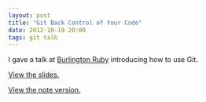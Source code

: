 ```yaml
---
layout: post
title: "Git Back Control of Your Code"
date: 2012-10-19 20:00
tags: git talk
---
```


I gave a talk at [Burlington Ruby](http://burlingtonruby.org/) introducing how
to use Git.

[View the slides.](http://www.brettchalupa.com/git-presentation)

<p><a href="http://www.gristmill.io/posts/18-git-back-control-of-your-code-a-simple-and-straightforward-workflow-for-working-with-git-and-github">View the note version.</a></p>
